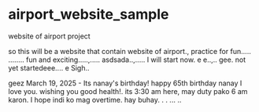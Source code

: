 # airport_website_sample
website of airport project

so this will be a website that contain website of airport., practice for fun.....
........
fun and exciting.....,.....
asdsada..,.....
I will start now. e e..,..
gee.
not yet startedeee....
e
Sigh..

geez
March 19, 2025 - Its nanay's birthday! happy 65th birthday nanay I love you. wishing you good health!. its 3:30 am here, may duty pako 6 am karon. I hope indi ko mag overtime. hay buhay. . .
...
..
